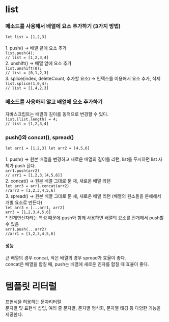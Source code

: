 <h1>list</h1>
<h3>메소드를 사용해서 배열에 요소 추가하기 (3가지 방법)</h3>
<code>let list = [1,2,3]</code> <br> <br>
1. push() -> 배열 끝에 요소 추가 <br>
<code>list.push(4);
// list = [1,2,3,4] </code>  <br>
2. unshift() -> 배열 앞에 요소 추가 <br>
<code>list.unshift(0);
// list = [0,1,2,3] </code>  <br>
3. splice(index, deleteCount, 추가할 요소) -> 인덱스를 이용해서 요소 추가, 삭제 <br>
<code>list.splice(1,0,4);
// list = [1,4,2,3]</code> 
<h3>메소드를 사용하지 않고 배열에 요소 추가하기</h3>
자바스크립트는 배열의 길이를 동적으로 변경할 수 있다. <br>
<code>list.[list.length] = 4;
// list = [1,2,3,4] </code>  <br>
<h3>push()와 concat(), spread()</h3>
<code>let arr1 = [1,2,3] let arr2 = [4,5,6]</code> <br> <br>
1. push() -> 원본 배열을 변경하고 새로운 배열의 길이를 리턴, list를 푸시하면 list 자체가 push 된다.<br>
<code>arr1.push(arr2)
// arr1 = [1,2,3,[4,5,6]]</code> <br>
2. concat() -> 원본 배열 그대로 둔 채, 새로운 배열 리턴<br>
<code>let arr3 = arr1.concat(arr2)
//arr3 = [1,2,3,4,5,6]</code> <br>
3. spread() -> 원본 배열 그대로 둔 채, 새로운 배열 리턴 (배열의 원소들을 분해해서 개별 요소로 만든다) <br>
<code>let arr3 = [...arr1, arr2]
arr3 = [1,2,3,4,5,6]</code> <br>
* 전개연산자라는 특성 때문에 push와 함께 사용하면 배열의 요소를 전개해서 push할 수 있음 <br>
<code>arr1.push(...arr2)
//arr1 = [1,2,3,4,5,6]</code> <br>
<h4>성능</h4>
큰 배열의 경우 concat, 작은 배열의 경우 spread가 효율이 좋다. <br>
concat은 배열을 합칠 때, push는 배열에 새로운 인자를 합칠 때 효율이 좋다.

<h1>템플릿 리터럴</h1>
표현식을 허용하는 문자리터럴 <br>
문자열 및 표현식 삽입, 여러 줄 문자열, 문자열 형식화, 문자열 태깅 등 다양한 기능을 제공한다.
